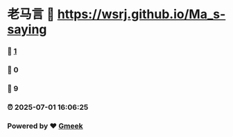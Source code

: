 # 老马言 :link: https://wsrj.github.io/Ma_s-saying 
### :page_facing_up: [1](https://wsrj.github.io/Ma_s-saying/tag.html) 
### :speech_balloon: 0 
### :hibiscus: 9 
### :alarm_clock: 2025-07-01 16:06:25 
### Powered by :heart: [Gmeek](https://github.com/Meekdai/Gmeek)

